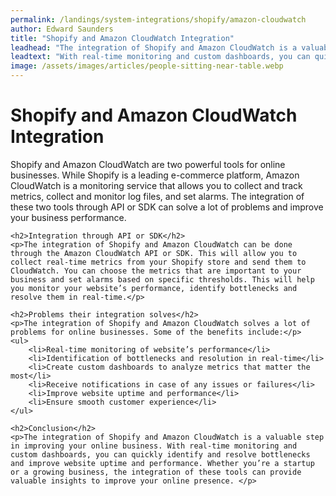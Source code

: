 ```yaml
---
permalink: /landings/system-integrations/shopify/amazon-cloudwatch
author: Edward Saunders
title: "Shopify and Amazon CloudWatch Integration"
leadhead: "The integration of Shopify and Amazon CloudWatch is a valuable step in improving your online business"
leadtext: "With real-time monitoring and custom dashboards, you can quickly identify and resolve bottlenecks and improve website uptime and performance. Whether you’re a startup or a growing business, the integration of these tools can provide valuable insights to improve your online presence."
image: /assets/images/articles/people-sitting-near-table.webp
---
```

<div class="arttext">	<h1>Shopify and Amazon CloudWatch Integration</h1>
	<p>Shopify and Amazon CloudWatch are two powerful tools for online businesses. While Shopify is a leading e-commerce platform, Amazon CloudWatch is a monitoring service that allows you to collect and track metrics, collect and monitor log files, and set alarms. The integration of these two tools through API or SDK can solve a lot of problems and improve your business performance.</p>

	<h2>Integration through API or SDK</h2>
	<p>The integration of Shopify and Amazon CloudWatch can be done through the Amazon CloudWatch API or SDK. This will allow you to collect real-time metrics from your Shopify store and send them to CloudWatch. You can choose the metrics that are important to your business and set alarms based on specific thresholds. This will help you monitor your website’s performance, identify bottlenecks and resolve them in real-time.</p>

	<h2>Problems their integration solves</h2>
	<p>The integration of Shopify and Amazon CloudWatch solves a lot of problems for online businesses. Some of the benefits include:</p>
	<ul>
		<li>Real-time monitoring of website’s performance</li>
		<li>Identification of bottlenecks and resolution in real-time</li>
		<li>Create custom dashboards to analyze metrics that matter the most</li>
		<li>Receive notifications in case of any issues or failures</li>
		<li>Improve website uptime and performance</li>
		<li>Ensure smooth customer experience</li>
	</ul>

	<h2>Conclusion</h2>
	<p>The integration of Shopify and Amazon CloudWatch is a valuable step in improving your online business. With real-time monitoring and custom dashboards, you can quickly identify and resolve bottlenecks and improve website uptime and performance. Whether you’re a startup or a growing business, the integration of these tools can provide valuable insights to improve your online presence. </p>
</div>